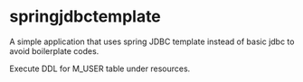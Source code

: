 # springjdbctemplate
A simple application that uses spring JDBC template instead of basic jdbc to avoid boilerplate codes.

Execute DDL for M_USER table under resources.
